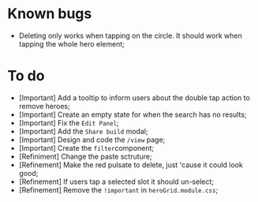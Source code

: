 # Known bugs
- Deleting only works when tapping on the circle. It should work when tapping the whole hero element;

# To do
- [Important] Add a tooltip to inform users about the double tap action to remove heroes;
- [Important] Create an empty state for when the search has no results;
- [Important] Fix the `Edit Panel`;
- [Important] Add the `Share build` modal;
- [Important] Design and code the `/view` page;
- [Important] Create the `filter`component;
- [Refiniment] Change the paste sctruture;
- [Refinement] Make the red pulsate to delete, just 'cause it could look good;
- [Refinement] If users tap a selected slot it should un-select;
- [Refinement] Remove the `!important` in `heroGrid.module.css`;
